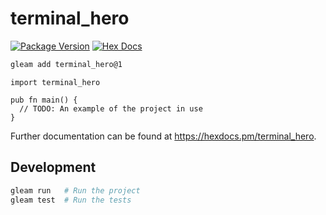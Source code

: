 # terminal_hero

[![Package Version](https://img.shields.io/hexpm/v/terminal_hero)](https://hex.pm/packages/terminal_hero)
[![Hex Docs](https://img.shields.io/badge/hex-docs-ffaff3)](https://hexdocs.pm/terminal_hero/)

```sh
gleam add terminal_hero@1
```
```gleam
import terminal_hero

pub fn main() {
  // TODO: An example of the project in use
}
```

Further documentation can be found at <https://hexdocs.pm/terminal_hero>.

## Development

```sh
gleam run   # Run the project
gleam test  # Run the tests
```
